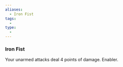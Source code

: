 ```yaml
---
aliases:
  - Iron Fist
tags:
  - 
type:
  - 
---
```

### Iron Fist

Your unarmed attacks deal 4 points of damage. Enabler.